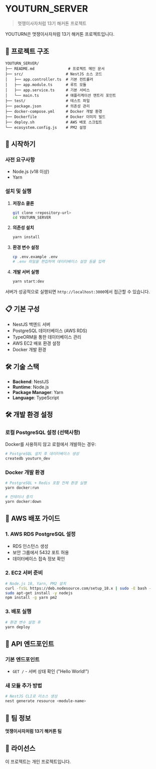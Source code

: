 # YOUTURN_SERVER

> 멋쟁이사자처럼 13기 해커톤 프로젝트

YOUTURN은 멋쟁이사자처럼 13기 해커톤 프로젝트입니다.

## 📁 프로젝트 구조

```
YOUTURN_SERVER/
├── README.md               # 프로젝트 메인 문서
├── src/                   # NestJS 소스 코드
│   ├── app.controller.ts  # 기본 컨트롤러
│   ├── app.module.ts      # 루트 모듈
│   ├── app.service.ts     # 기본 서비스
│   └── main.ts            # 애플리케이션 엔트리 포인트
├── test/                  # 테스트 파일
├── package.json           # 의존성 관리
├── docker-compose.yml     # Docker 개발 환경
├── Dockerfile             # Docker 이미지 빌드
├── deploy.sh              # AWS 배포 스크립트
└── ecosystem.config.js    # PM2 설정
```

## 🚀 시작하기

### 사전 요구사항
- Node.js (v18 이상)
- Yarn

### 설치 및 실행

1. **저장소 클론**
   ```bash
   git clone <repository-url>
   cd YOUTURN_SERVER
   ```

2. **의존성 설치**
   ```bash
   yarn install
   ```

3. **환경 변수 설정**
   ```bash
   cp .env.example .env
   # .env 파일을 편집하여 데이터베이스 설정 등을 입력
   ```

4. **개발 서버 실행**
   ```bash
   yarn start:dev
   ```

서버가 성공적으로 실행되면 `http://localhost:3000`에서 접근할 수 있습니다.

## 📋 기본 구성

- NestJS 백엔드 서버
- PostgreSQL 데이터베이스 (AWS RDS)
- TypeORM을 통한 데이터베이스 관리
- AWS EC2 배포 환경 설정
- Docker 개발 환경

## 🛠 기술 스택

- **Backend**: NestJS
- **Runtime**: Node.js
- **Package Manager**: Yarn
- **Language**: TypeScript

## 🛠 개발 환경 설정

### 로컬 PostgreSQL 설정 (선택사항)
Docker를 사용하지 않고 로컬에서 개발하는 경우:

```bash
# PostgreSQL 설치 후 데이터베이스 생성
createdb youturn_dev
```

### Docker 개발 환경
```bash
# PostgreSQL + Redis 포함 전체 환경 실행
yarn docker:run

# 컨테이너 중지
yarn docker:down
```

## 🚀 AWS 배포 가이드

### 1. AWS RDS PostgreSQL 설정
- RDS 인스턴스 생성
- 보안 그룹에서 5432 포트 허용
- 데이터베이스 접속 정보 확인

### 2. EC2 서버 준비
```bash
# Node.js 18, Yarn, PM2 설치
curl -fsSL https://deb.nodesource.com/setup_18.x | sudo -E bash -
sudo apt-get install -y nodejs
npm install -g yarn pm2
```

### 3. 배포 실행
```bash
# 환경 변수 설정 후
yarn deploy
```

## 📡 API 엔드포인트

### 기본 엔드포인트
- `GET /` - 서버 상태 확인 ("Hello World!")

### 새 모듈 추가 방법
```bash
# NestJS CLI로 리소스 생성
nest generate resource <module-name>
```

## 👥 팀 정보

**멋쟁이사자처럼 13기 해커톤 팀**

## 📄 라이선스

이 프로젝트는 개인 프로젝트입니다.
